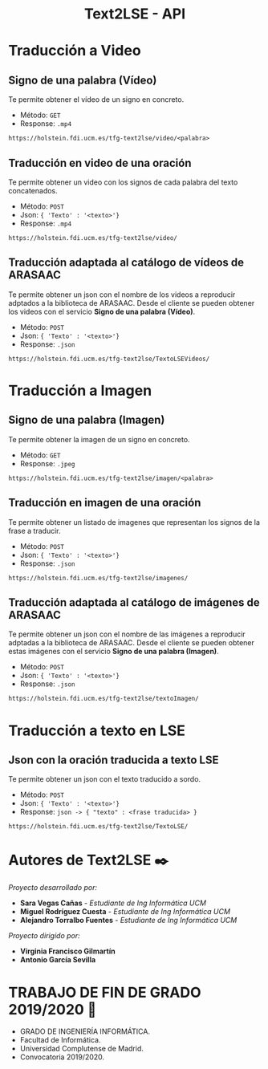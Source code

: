 <h1 align="center">Text2LSE - API</h1>

Traducción a Video
===

## Signo de una palabra (Vídeo)

Te permite obtener el vídeo de un signo en concreto. 
* Método: ``GET``
* Response: ``.mp4``

```
https://holstein.fdi.ucm.es/tfg-text2lse/video/<palabra>
```

## Traducción en video de una oración

Te permite obtener un video con los signos de cada palabra del texto concatenados.
* Método: ``POST``
* Json: ``{ 'Texto' : '<texto>'}``
* Response: ``.mp4``

```
https://holstein.fdi.ucm.es/tfg-text2lse/video/

```

## Traducción adaptada al catálogo de vídeos de ARASAAC
Te permite obtener un json con el nombre de los videos a reproducir adptados a la biblioteca  de ARASAAC. Desde el cliente se pueden obtener los videos con el servicio **Signo de una palabra (Vídeo)**.
* Método: ``POST``
* Json: ``{ 'Texto' : '<texto>'}``
* Response: ``.json``

```
https://holstein.fdi.ucm.es/tfg-text2lse/TextoLSEVideos/

```

Traducción a Imagen
===
## Signo de una palabra (Imagen)

Te permite obtener la imagen de un signo en concreto. 
* Método: ``GET``
* Response: ``.jpeg``

```
https://holstein.fdi.ucm.es/tfg-text2lse/imagen/<palabra>
```
## Traducción en imagen de una oración
Te permite obtener un listado de imagenes que representan los signos de la frase a traducir.
* Método: ``POST``
* Json: ``{ 'Texto' : '<texto>'}``
* Response: ``.json``
```
https://holstein.fdi.ucm.es/tfg-text2lse/imagenes/
```
## Traducción adaptada al catálogo de imágenes de ARASAAC
Te permite obtener un json con el nombre de las imágenes a reproducir adptadas a la biblioteca  de ARASAAC. Desde el cliente se pueden obtener estas imágenes con el servicio **Signo de una palabra (Imagen)**.
* Método: ``POST``
* Json: ``{ 'Texto' : '<texto>'}``
* Response: ``.json``

```
https://holstein.fdi.ucm.es/tfg-text2lse/textoImagen/

```

Traducción a texto en LSE
===


## Json con la oración traducida a texto LSE

Te permite obtener un json con el texto traducido a sordo.
* Método: ``POST``
* Json: ``{ 'Texto' : '<texto>'}``
* Response: ``json -> { "texto" : <frase traducida> } ``

```
https://holstein.fdi.ucm.es/tfg-text2lse/TextoLSE/
```


 Autores de Text2LSE  ✒️ 
===

_Proyecto desarrollado por:_

* **Sara Vegas Cañas** - *Estudiante de Ing Informática UCM* 
* **Miguel Rodríguez Cuesta** - *Estudiante de Ing Informática UCM*
* **Alejandro Torralbo Fuentes** - *Estudiante de Ing Informática UCM*

_Proyecto dirigido por:_

* **Virginia Francisco Gilmartín**
* **Antonio García Sevilla** 


TRABAJO DE FIN DE GRADO 2019/2020 📌
===

* GRADO DE INGENIERÍA INFORMÁTICA.
* Facultad de Informática.
* Universidad Complutense de Madrid.
* Convocatoria 2019/2020.
